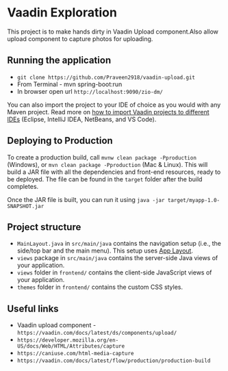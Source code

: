 # Vaadin Exploration

This project is to make hands dirty in Vaadin Upload component.Also allow upload component to capture photos for uploading.

## Running the application

- `git clone https://github.com/Praveen2918/vaadin-upload.git`
- From Terminal - mvn spring-boot:run
- In browser open url `http://localhost:9090/zio-dm/`

You can also import the project to your IDE of choice as you would with any
Maven project. Read more on [how to import Vaadin projects to different 
IDEs](https://vaadin.com/docs/latest/flow/guide/step-by-step/importing) (Eclipse, IntelliJ IDEA, NetBeans, and VS Code).

## Deploying to Production

To create a production build, call `mvnw clean package -Pproduction` (Windows),
or `mvn clean package -Pproduction` (Mac & Linux).
This will build a JAR file with all the dependencies and front-end resources,
ready to be deployed. The file can be found in the `target` folder after the build completes.

Once the JAR file is built, you can run it using
`java -jar target/myapp-1.0-SNAPSHOT.jar`

## Project structure

- `MainLayout.java` in `src/main/java` contains the navigation setup (i.e., the
  side/top bar and the main menu). This setup uses
  [App Layout](https://vaadin.com/components/vaadin-app-layout).
- `views` package in `src/main/java` contains the server-side Java views of your application.
- `views` folder in `frontend/` contains the client-side JavaScript views of your application.
- `themes` folder in `frontend/` contains the custom CSS styles.

## Useful links

- Vaadin upload component - `https://vaadin.com/docs/latest/ds/components/upload/`
- `https://developer.mozilla.org/en-US/docs/Web/HTML/Attributes/capture`
- `https://caniuse.com/html-media-capture`
- `https://vaadin.com/docs/latest/flow/production/production-build`
